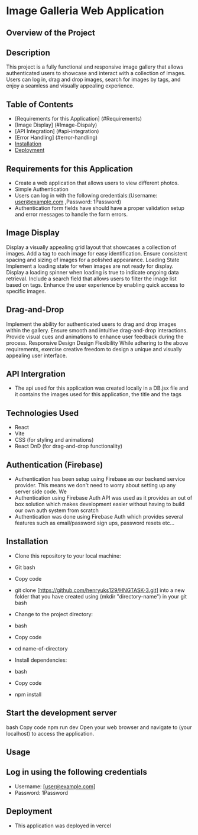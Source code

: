 # Image Galleria Web Application

## Overview of the Project

## Description

This project is a fully functional and responsive image gallery that allows authenticated users to showcase and interact with a collection of images. Users can log in, drag and drop images, search for images by tags, and enjoy a seamless and visually appealing experience.

## Table of Contents

- [Requirements for this Application] (#Requirements)
- [Image Display] (#Image-Dispaly)
- [API Integration] (#api-integration)
- [Error Handling] (#error-handling)
- [Installation](#installation)
- [Deployment](#deployment)

## Requirements for this Application

- Create a web application that allows users to view different photos.
- Simple Authentication
- Users can log in with the following credentials:(Username: user@example.com ,Password: 1Password)
- Authentication form fields have should have a proper validation setup and error messages to handle the form errors.

## Image Display

Display a visually appealing grid layout that showcases a collection of images.
Add a tag to each image for easy identification.
Ensure consistent spacing and sizing of images for a polished appearance.
Loading State
Implement a loading state for when images are not ready for display.
Display a loading spinner when loading is true to indicate ongoing data retrieval.
Include a search field that allows users to filter the image list based on tags.
Enhance the user experience by enabling quick access to specific images.

## Drag-and-Drop

Implement the ability for authenticated users to drag and drop images within the gallery.
Ensure smooth and intuitive drag-and-drop interactions.
Provide visual cues and animations to enhance user feedback during the process.
Responsive Design
Design Flexibility
While adhering to the above requirements, exercise creative freedom to design a unique and visually appealing user interface.

## API Intergration

- The api used for this application was created locally in a DB.jsx file and it contains the images used for this application, the title and the tags

## Technologies Used

- React
- Vite
- CSS (for styling and animations)
- React DnD (for drag-and-drop functionality)

## Authentication (Firebase)

- Authentication has been setup using Firebase as our backend service provider. This means we don't need to worry about setting up any server side code. We
- Authentication using Firebase Auth API was used as it provides an out of box solution which makes development easier without having to build our own auth system from scratch
- Authentication was done using Firebase Auth which provides several features such as email/password sign ups, password resets etc...

## Installation

- Clone this repository to your local machine:

- Git bash
- Copy code
- git clone [https://github.com/henryuks129/HNGTASK-3.git] into a new folder that you have created using (mkdir "directory-name") in your git bash

- Change to the project directory:

- bash
- Copy code
- cd name-of-directory
- Install dependencies:

- bash
- Copy code
- npm install

## Start the development server

bash
Copy code
npm run dev
Open your web browser and navigate to (your localhost) to access the application.

## Usage

## Log in using the following credentials

- Username: [user@example.com]
- Password: 1Password

## Deployment

- This application was deployed in vercel
